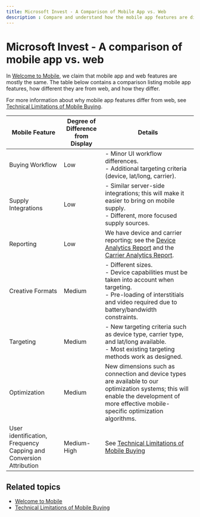 ```yaml
---
title: Microsoft Invest - A Comparison of Mobile App vs. Web
description : Compare and understand how the mobile app features are different from the web features.
---
```


# Microsoft Invest - A comparison of mobile app vs. web

In [Welcome to Mobile](welcome-to-mobile.md), we claim that mobile app and web features are mostly the same. The table below contains a comparison listing mobile app features, how different they are from web, and how they differ.

For more information about why mobile app features differ from web, see [Technical Limitations of Mobile Buying](technical-limitations-of-mobile-buying.md).

|Mobile Feature  |Degree of Difference from Display  |Details  |
|---------|---------|---------|
|Buying Workflow     | Low         | - Minor UI workflow differences. <br> - Additional targeting criteria (device, lat/long, carrier).         |
|Supply Integrations     | Low         | - Similar server-side integrations; this will make it easier to bring on mobile supply. <br> - Different, more focused supply sources.         |
|Reporting     | Low         | We have device and carrier reporting; see the [Device Analytics Report](device-analytics-report.md) and the [Carrier Analytics Report](carrier-analytics-report.md).          |
|Creative Formats     | Medium         | - Different sizes. <br> - Device capabilities must be taken into account when targeting. <br> - Pre-loading of interstitials and video required due to battery/bandwidth constraints.         |
|Targeting     | Medium         | - New targeting criteria such as device type, carrier type, and lat/long available. <br> - Most existing targeting methods work as designed.         |
|Optimization     | Medium         | New dimensions such as connection and device types are available to our optimization systems; this will enable the development of more effective mobile-specific optimization algorithms.         |
|User identification, Frequency Capping and Conversion Attribution     | Medium-High         | See [Technical Limitations of Mobile Buying](technical-limitations-of-mobile-buying.md)         |

## Related topics

- [Welcome to Mobile](welcome-to-mobile.md)
- [Technical Limitations of Mobile Buying](technical-limitations-of-mobile-buying.md)
